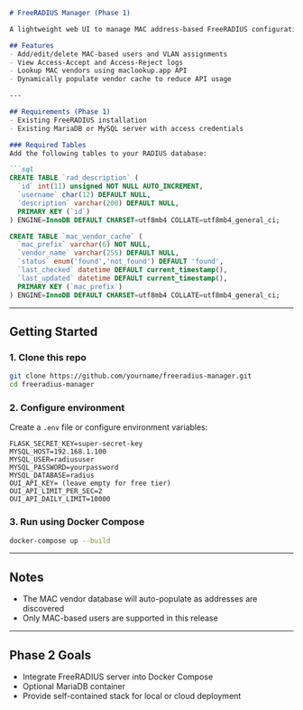 
```markdown
# FreeRADIUS Manager (Phase 1)

A lightweight web UI to manage MAC address-based FreeRADIUS configurations backed by a MariaDB/MySQL database.

## Features
- Add/edit/delete MAC-based users and VLAN assignments
- View Access-Accept and Access-Reject logs
- Lookup MAC vendors using maclookup.app API
- Dynamically populate vendor cache to reduce API usage

---

## Requirements (Phase 1)
- Existing FreeRADIUS installation
- Existing MariaDB or MySQL server with access credentials

### Required Tables
Add the following tables to your RADIUS database:

```sql
CREATE TABLE `rad_description` (
  `id` int(11) unsigned NOT NULL AUTO_INCREMENT,
  `username` char(12) DEFAULT NULL,
  `description` varchar(200) DEFAULT NULL,
  PRIMARY KEY (`id`)
) ENGINE=InnoDB DEFAULT CHARSET=utf8mb4 COLLATE=utf8mb4_general_ci;

CREATE TABLE `mac_vendor_cache` (
  `mac_prefix` varchar(6) NOT NULL,
  `vendor_name` varchar(255) DEFAULT NULL,
  `status` enum('found','not_found') DEFAULT 'found',
  `last_checked` datetime DEFAULT current_timestamp(),
  `last_updated` datetime DEFAULT current_timestamp(),
  PRIMARY KEY (`mac_prefix`)
) ENGINE=InnoDB DEFAULT CHARSET=utf8mb4 COLLATE=utf8mb4_general_ci;
```

---

## Getting Started

### 1. Clone this repo
```bash
git clone https://github.com/yourname/freeradius-manager.git
cd freeradius-manager
```

### 2. Configure environment
Create a `.env` file or configure environment variables:

```env
FLASK_SECRET_KEY=super-secret-key
MYSQL_HOST=192.168.1.100
MYSQL_USER=radiususer
MYSQL_PASSWORD=yourpassword
MYSQL_DATABASE=radius
OUI_API_KEY= (leave empty for free tier)
OUI_API_LIMIT_PER_SEC=2
OUI_API_DAILY_LIMIT=10000
```

### 3. Run using Docker Compose
```bash
docker-compose up --build
```

---

## Notes
- The MAC vendor database will auto-populate as addresses are discovered
- Only MAC-based users are supported in this release

---

## Phase 2 Goals
- Integrate FreeRADIUS server into Docker Compose
- Optional MariaDB container
- Provide self-contained stack for local or cloud deployment
```